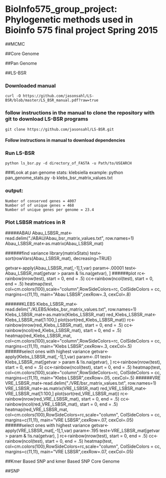 # BioInfo575_group_project: Phylogenetic methods used in Bioinfo 575 final project Spring 2015

##MCMC

##Core Genome

##Pan Genome

##LS-BSR 
### Downloaded manual
	curl -O https://github.com/jasonsahl/LS-BSR/blob/master/LS_BSR_manual.pdf?raw=true
### follow instructions in the manual to clone the repository with git to download LS-BSR programs
	git clone https://github.com/jasonsahl/LS-BSR.git
#### Follow instructions in manual to download dependencies 
### Run LS-BSR
	python ls_bsr.py -d directory_of_FASTA -u Path/to/USEARCH
###Look at pan genome stats: klebsiella example:
	python pan_genome_stats.py -b klebs_bsr_matrix_values.txt 
### output:
	Number of conserved genes = 4007
	Number of of unique genes = 468
	Number of unique genes per genome = 23.4
### Plot LSBSR matrices in R
#####ABAU
Abau_LSBSR_mat<-read.delim("./ABAU/Abau_bsr_matrix_values.txt", row.names=1)
Abau_LSBSR_mat<-as.matrix(Abau_LSBSR_mat)

######find variance
library(matrixStats)
test<-sort(rowVars(Abau_LSBSR_mat), decreasing=TRUE)

getvar<-apply(Abau_LSBSR_mat[,-1],1,var)
param<-.00001
test<-Abau_LSBSR_mat[getvar > param & !is.na(getvar), ]
######plot
rc<-rainbow(nrow(test), start = 0, end = .5)
cc<-rainbow(ncol(test), start = 0, end = .5)
heatmap(test, col=cm.colors(100),scale="column",RowSideColors=rc, ColSideColors = cc, margins=c(11,11), main="Abau LSBSR",cexRow=.3, cexCol=.8)

######KLEBS
Klebs_LSBSR_mat<-read.delim("./KLEBS/klebs_bsr_matrix_values.txt", row.names=1)
Klebs_LSBSR_mat<-as.matrix(Klebs_LSBSR_mat)
red_Klebs_LSBSR_mat<-Klebs_LSBSR_mat[1:100,]
plot(sort(red_Klebs_LSBSR_mat))
rc<-rainbow(nrow(red_Klebs_LSBSR_mat), start = 0, end = .5)
cc<-rainbow(ncol(red_Klebs_LSBSR_mat), start = 0, end = .5)
heatmap(red_Klebs_LSBSR_mat, col=cm.colors(100),scale="column",RowSideColors=rc, ColSideColors = cc, margins=c(11,11), main="Klebs LSBSR",cexRow=.3, cexCol=.5)
######select ones with highest variance
getvar<-apply(Klebs_LSBSR_mat[,-1],1,var)
param<-.01
test<-Klebs_LSBSR_mat[getvar > param & !is.na(getvar), ]
rc<-rainbow(nrow(test), start = 0, end = .5)
cc<-rainbow(ncol(test), start = 0, end = .5)
heatmap(test, col=cm.colors(100),scale="column",RowSideColors=rc, ColSideColors = cc, margins=c(11,11), main="Klebs LSBSR",cexRow=.05, cexCol=.5)
######VRE
VRE_LSBSR_mat<-read.delim("./VRE/bsr_matrix_values.txt", row.names=1)
VRE_LSBSR_mat<-as.matrix(VRE_LSBSR_mat)
red_VRE_LSBSR_mat<-VRE_LSBSR_mat[1:100,]
plot(sort(red_VRE_LSBSR_mat))
rc<-rainbow(nrow(red_VRE_LSBSR_mat), start = 0, end = .5)
cc<-rainbow(ncol(red_VRE_LSBSR_mat), start = 0, end = .5)
heatmap(red_VRE_LSBSR_mat, col=cm.colors(100),RowSideColors=rc,scale="column", ColSideColors = cc, margins=c(11,11), main="VRE LSBSR",cexRow=.07, cexCol=.05)
######select ones with highest variance
getvar<-apply(VRE_LSBSR_mat[,-1],1,var)
param<-.195
test<-VRE_LSBSR_mat[getvar > param & !is.na(getvar), ]
rc<-rainbow(nrow(test), start = 0, end = .5)
cc<-rainbow(ncol(test), start = 0, end = .5)
heatmap(test, col=cm.colors(100),RowSideColors=rc,scale="column", ColSideColors = cc, margins=c(11,11), main="VRE LSBSR",cexRow=.07, cexCol=.05)


##Kmer Based SNP and kmer Based SNP Core Genome

##SNP 

